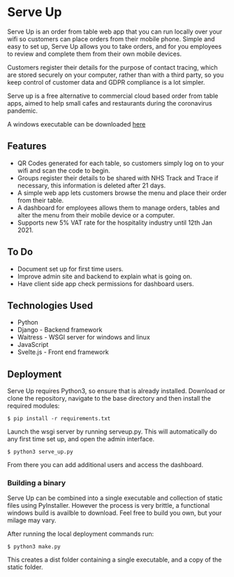 # Serve Up

Serve Up is an order from table web app that you can run locally over your wifi so customers can place orders from their mobile phone. Simple and easy to set up, Serve Up allows you to take orders, and for you employees to review and complete them from their own mobile devices.

Customers register their details for the purpose of contact tracing, which are stored securely on your computer, rather than with a third party, so you keep control of customer data and GDPR compliance is a lot simpler.

Serve up is a free alternative to commercial cloud based order from table apps, aimed to help small cafes and restaurants during the coronavirus pandemic.

A windows executable can be downloaded [here](https://serve-up.s3.eu-west-2.amazonaws.com/ServeUp.zip)

## Features

- QR Codes generated for each table, so customers simply log on to your wifi and scan the code to begin.
- Groups register their details to be shared with NHS Track and Trace if necessary, this information is deleted after 21 days.
- A simple web app lets customers browse the menu and place their order from their table.
- A dashboard for employees allows them to manage orders, tables and alter the menu from their mobile device or a computer.
- Supports new 5% VAT rate for the hospitality industry until 12th Jan 2021.

## To Do

- Document set up for first time users.
- Improve admin site and backend to explain what is going on.
- Have client side app check permissions for dashboard users.

## Technologies Used

- Python
- Django - Backend framework
- Waitress - WSGI server for windows and linux
- JavaScript
- Svelte.js - Front end framework

## Deployment

Serve Up requires Python3, so ensure that is already installed. Download or clone the repository, navigate to the base directory and then install the required modules:

```
$ pip install -r requirements.txt
```

Launch the wsgi server by running serveup.py. This will automatically do any first time set up, and open the admin interface.

```
$ python3 serve_up.py
```

From there you can add additional users and access the dashboard.

### Building a binary

Serve Up can be combined into a single executable and collection of static files using PyInstaller. However the process is very brittle, a functional windows build is availble to download. Feel free to build you own, but your milage may vary.

After running the local deployment commands run:

```
$ python3 make.py
```

This creates a dist folder containing a single executable, and a copy of the static folder.

